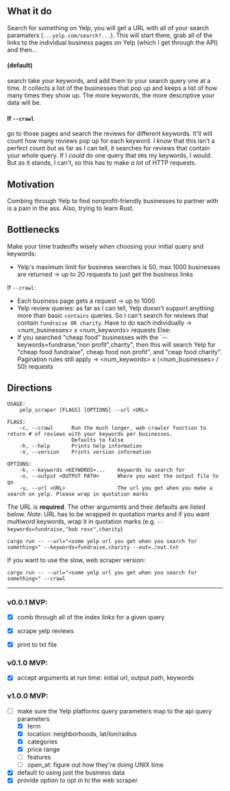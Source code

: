 ## What it do
Search for something on Yelp, you will get a URL with all of your search paramaters (`...yelp.com/search?...`).
This will start there, grab all of the links to the individual business pages on Yelp (which I get through the API) and then...

#### (default)
search take your keywords, and add them to your search query one at a time. It collects a list of the businesses that pop up and keeps a list of how many times they show up. The more keywords, the more descriptive your data will be.

#### If `--crawl`
go to those pages and search the reviews for different keywords. It'll will count how many reviews pop up for each keyword. *I know* that this isn't a perfect count but as far as I can tell, it searches for reviews that contain your whole query. If I *could* do one query that `OR`s my keywords, I *would*. But as it stands, I can't, so this has to make *a lot* of HTTP requests.

## Motivation
Combing through Yelp to find nonprofit-friendly businesses to partner with is a pain in the ass. Also, trying to learn Rust.

## Bottlenecks
Make your time tradeoffs wisely when choosing your initial query and keywords:
* Yelp's maximum limit for business searches is 50, max 1000 businesses are returned -> up to 20 requests to just get the business links

If `--crawl`:
* Each business page gets a request -> up to 1000
* Yelp review queries: as far as I can tell, Yelp doesn't support anything more than basic `contains` queries. So I can't search for reviews that contain `fundraise OR charity`. Have to do each individually -> <num_businesses> x <num_keywords> requests
Else:
* If you searched "cheap food" businesses with the `--keywords=fundraise,"non profit",charity", then this will search Yelp for "cheap food fundraise", cheap food non profit", and "ceap food charity". Pagination rules still apply -> <num_keywords> x (<num_businesses> / 50) requests

## Directions
```
USAGE:
    yelp_scraper [FLAGS] [OPTIONS] --url <URL>

FLAGS:
    -c, --crawl      Run the much longer, web crawler function to return # of reviews with your keywords per businesses.
                     Defaults to false
    -h, --help       Prints help information
    -V, --version    Prints version information

OPTIONS:
    -k, --keywords <KEYWORDS>...    Keywords to search for
    -o, --output <OUTPUT PATH>      Where you want the output file to go
    -u, --url <URL>                 The url you get when you make a search on yelp. Please wrap in quotation marks
```

The URL is **required**. The other arguments and their defaults are listed below. *Note*: URL has to be wrapped in quotation marks and if you want multiword keywords, wrap it in quotation marks (e.g. `--keywords=fundraise,"bob ross",charity`)

```
cargo run -- --url="<some yelp url you get when you search for something>" --keywords=fundraise,charity --out=./out.txt
```

If you want to use the slow, web scraper version:
```
cargo run -- --url="<some yelp url you get when you search for something>" --crawl
```

<hr>

### v0.0.1 MVP:
- [x] comb through all of the index links for a given query
- [x] scrape yelp reviews
- [x] print to txt file


### v0.1.0 MVP:
- [x] accept arguments at run time: initial url, output path, keywords


### v1.0.0 MVP:
- [ ] make sure the Yelp platforms query parameters map to the api query parameters
    - [x] term
    - [x] location: neighborhoods, lat/lon/radius
    - [x] categories
    - [x] price range
    - [ ] features
    - [ ] open_at: figure out how they're doing UNIX time

- [x] default to using just the business data
- [x] provide option to opt in to the web scraper
